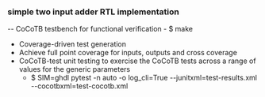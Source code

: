 
### simple two input adder RTL implementation


-- CoCoTB testbench for functional verification
    - $ make
- Coverage-driven test generation
- Achieve full point coverage for inputs, outputs and cross coverage
- CoCoTB-test unit testing to exercise the CoCoTB tests across a range of values for the generic parameters
    - $  SIM=ghdl pytest -n auto -o log_cli=True --junitxml=test-results.xml --cocotbxml=test-cocotb.xml

